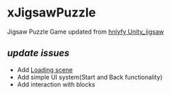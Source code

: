 # xJigsawPuzzle
Jigsaw Puzzle Game updated from [hnlyfy Unity_jigsaw](https://github.com/hnlyfy/Unity_jigsaw)

## _update issues_

- Add [Loading scene](https://github.com/xuanll/xJigsawPuzzle/blob/master/Assets/scenes/Loading.unity)
- Add simple UI system(Start and Back functionality)
- Add interaction with blocks
